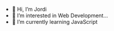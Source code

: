 - 👋 Hi, I’m Jordi
- 👀 I’m interested in Web Development...
- 🌱 I’m currently learning JavaScript

<!---
ciurana16/ciurana16 is a ✨ special ✨ repository because its `README.md` (this file) appears on your GitHub profile.
You can click the Preview link to take a look at your changes.
--->
